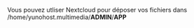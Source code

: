 Vous pouvez utliser Nextcloud pour déposer vos fichiers dans /home/yunohost.multimedia/__ADMIN__/__APP__
